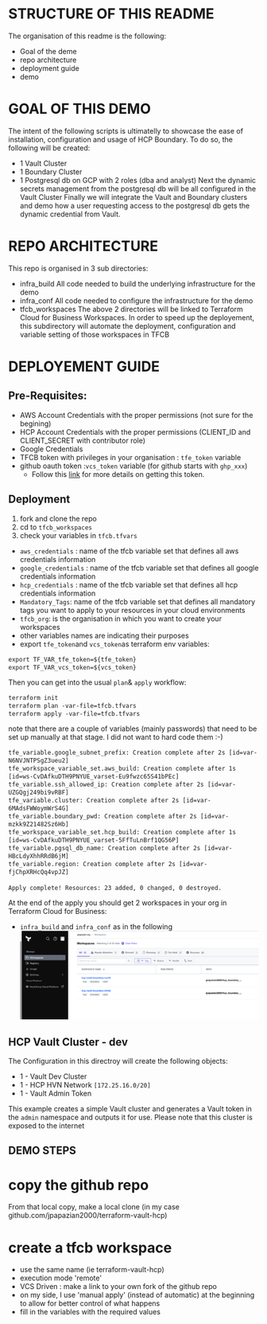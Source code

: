 # STRUCTURE OF THIS README
The organisation of this readme is the following:
 - Goal of the deme
 - repo architecture
 - deployment guide
 - demo

# GOAL OF THIS DEMO
The intent of the following scripts is ultimatelly to showcase the ease of installation, configuration and usage of HCP Boundary.
To do so, the following will be created:
 - 1 Vault Cluster
 - 1 Boundary Cluster
 - 1 Postgresql db on GCP with 2 roles (dba and analyst)
 Next the dynamic secrets management from the postgresql db will be all configured in the Vault Cluster
 Finally we will integrate the Vault and Boundary clusters and demo how a user requesting access to the postgresql db gets the dynamic credential from Vault.


# REPO ARCHITECTURE
This repo is organised in 3 sub directories:
 - infra_build
 All code needed to build the underlying infrastructure for the demo
 - infra_conf
 All code needed to configure the infrastructure for the demo
 - tfcb_workspaces
 The above 2 directories will be linked to Terraform Cloud for Business Workspaces.
 In order to speed up the deployement, this subdirectory will automate the deployment, configuration and variable setting of those workspaces in TFCB


# DEPLOYEMENT GUIDE
## Pre-Requisites:
- AWS Account Credentials with the proper permissions (not sure for the begining)
- HCP Account Credentials with the proper permissions (CLIENT_ID and CLIENT_SECRET with contributor role)
- Google Credentials
- TFCB token with privileges in your organisation : `tfe_token` variable
- github oauth token :`vcs_token` variable (for github starts with `ghp_xxx`)
  - Follow this [link](https://www.terraform.io/docs/cloud/api/oauth-clients.html?&_ga=2.231907487.1225499417.1664975183-1693872711.1655195363#create-an-oauth-client) for more details on getting this token.
## Deployment
1. fork and clone the repo
2. cd to `tfcb_workspaces`
3. check your variables in `tfcb.tfvars`
 - `aws_credentials` : name of the tfcb variable set that defines all aws credentials information
 - `google_credentials` : name of the tfcb variable set that defines all google credentials information
 - `hcp_credentials` : name of the tfcb variable set that defines all hcp credentials information
 - `Mandatory_Tags`: name of the tfcb variable set that defines all mandatory tags you want to apply to your resources in your cloud environments
 - `tfcb_org`: is the organisation in which you want to create your workspaces
 - other variables names are indicating their purposes
 - export `tfe_token`and `vcs_token`as terraform env variables:
````
export TF_VAR_tfe_token=${tfe_token}
export TF_VAR_vcs_token=${vcs_token}
````
Then you can get into the usual `plan`& `apply` workflow:
````
terraform init
terraform plan -var-file=tfcb.tfvars
terraform apply -var-file=tfcb.tfvars
````
note that there are a couple of variables (mainly passwords) that need to be set up manually at that stage. I did not want to hard code them :-)
````
tfe_variable.google_subnet_prefix: Creation complete after 2s [id=var-N6NVJNTPSgZ3ueu2]
tfe_workspace_variable_set.aws_build: Creation complete after 1s [id=ws-CvDAfkuDTH9PNYUE_varset-Eu9fwzc65S41bPEc]
tfe_variable.ssh_allowed_ip: Creation complete after 2s [id=var-UZGQgj249bi9vRBF]
tfe_variable.cluster: Creation complete after 2s [id=var-6MAdsFWWoymWrS4G]
tfe_variable.boundary_pwd: Creation complete after 2s [id=var-mzkk9Z21482Sz6Hb]
tfe_workspace_variable_set.hcp_build: Creation complete after 1s [id=ws-CvDAfkuDTH9PNYUE_varset-5FfTuLnBrf1QG56P]
tfe_variable.pgsql_db_name: Creation complete after 2s [id=var-HBcLdyXhhRRdB6jM]
tfe_variable.region: Creation complete after 2s [id=var-fjChpXRHcQq4vpJZ]

Apply complete! Resources: 23 added, 0 changed, 0 destroyed.
````

At the end of the apply you should get 2 workspaces in your org in Terraform Cloud for Business:
 - `infra_build` and `infra_conf` as in the following ![picture](/images/hcp_boundary_demo_1.png)




## HCP Vault Cluster - dev 

The Configuration in this directroy will create the following objects:

- 1 - Vault Dev Cluster
- 1 - HCP HVN Network `[172.25.16.0/20]`
- 1 - Vault Admin Token


This example creates a simple Vault cluster and generates a Vault token in the `admin` namespace and outputs it for use. Please note that this cluster is exposed to the internet


## DEMO STEPS
 # copy the github repo
 From that local copy, make a local clone (in my case github.com/jpapazian2000/terraform-vault-hcp)
 # create a tfcb workspace
  - use the same name (ie terraform-vault-hcp)
  - execution mode 'remote'
  - VCS Driven : make a link to your own fork of the github repo
  - on my side, I use 'manual apply' (instead of automatic) at the beginning to allow for better control of what happens
  - fill in the variables with the required values
 
